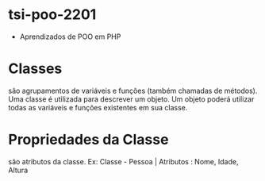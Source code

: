 # tsi-poo-2201

- Aprendizados de POO em PHP 

# Classes 
 são agrupamentos de variáveis e funções (também chamadas de métodos). Uma classe é utilizada para descrever um objeto. Um objeto poderá utilizar todas as variáveis e funções existentes em sua classe.

# Propriedades da Classe 
 são atributos da classe. 
 Ex: Classe - Pessoa | Atributos : Nome, Idade, Altura



